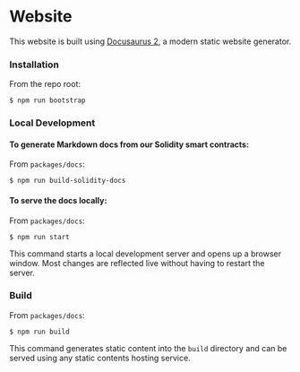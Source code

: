 # Website

This website is built using [Docusaurus 2](https://docusaurus.io/), a modern static website generator.

### Installation

From the repo root:
```
$ npm run bootstrap
```

### Local Development

#### To generate Markdown docs from our Solidity smart contracts:

From `packages/docs`:
```
$ npm run build-solidity-docs
```

#### To serve the docs locally:

From `packages/docs`:
```
$ npm run start
```

This command starts a local development server and opens up a browser window. Most changes are reflected live without having to restart the server.

### Build

From `packages/docs`:
```
$ npm run build
```

This command generates static content into the `build` directory and can be served using any static contents hosting service.
